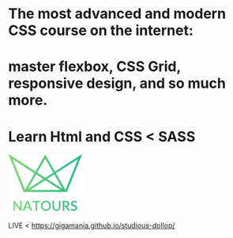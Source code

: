 # The most advanced and modern CSS course on the internet: 
# master flexbox, CSS Grid, responsive design, and so much more.

# Learn Html and CSS < SASS

![](img/logo-green-1x.png)

LIVE < https://gigamania.github.io/studious-dollop/
